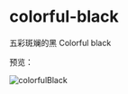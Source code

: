 # colorful-black
 五彩斑斓的黑 Colorful black

 预览：

 ![colorfulBlack](https://user-images.githubusercontent.com/37364838/97067136-307f1780-15ed-11eb-9cdf-91060256bedf.png)
